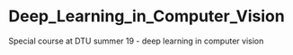# Deep_Learning_in_Computer_Vision
Special course at DTU summer 19 - deep learning in computer vision
